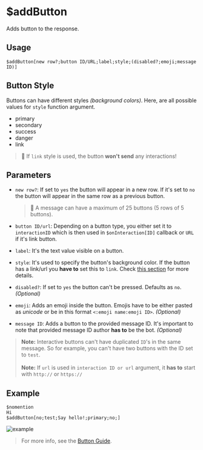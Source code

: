 # $addButton
Adds button to the response.

## Usage
```
$addButton[new row?;button ID/URL;label;style;(disabled?;emoji;message ID)]
```

## Button Style
Buttons can have different styles _(background colors)_.
Here, are all possible values for `style` function argument.
- primary
- secondary
- success
- danger
- link

> 📝 If `link` style is used, the button **won't send** any interactions!
> 
## Parameters
- `new row?`: If set to `yes` the button will appear in a new row. If it's set to `no` the button will appear in the same row as a previous button.

    > 📝 A message can have a maximum of 25 buttons (5 rows of 5 buttons).

- `button ID/url`: Depending on a button type, you either set it to `interactionID` which is then used in `$onInteraction[ID]` callback or `URL` if it's link button.
- `label`: It's the text value visible on a button.
- `style`: It's used to specify the button's background color. If the button has a link/url you **have to** set this to `link`. Check [this section](#button-style) for more details.
- `disabled?`: If set to `yes` the button can't be pressed. Defaults as `no`. _(Optional)_
- `emoji`: Adds an emoji inside the button. Emojis have to be either pasted as *unicode* or be in this format `<:emoji name:emoji ID>`. _(Optional)_
- `message ID`: Adds a button to the provided message ID. It's important to note that provided message ID author **has to** be the bot. _(Optional)_

>**Note:** Interactive buttons can't have duplicated `ID`'s in the same message. So for example, you can't have two buttons with the ID set to `test`.\
\
>**Note:** If `url` is used in `interaction ID or url` argument, it **has to** start with `http://` or `https://`

## Example
```
$nomention
Hi
$addButton[no;test;Say hello!;primary;no;]
```
![example](https://user-images.githubusercontent.com/113303649/209844908-dd5b8166-e597-4823-87a3-25c51699bce5.png)

> For more info, see the [Button Guide](../guides/buttons.md).
